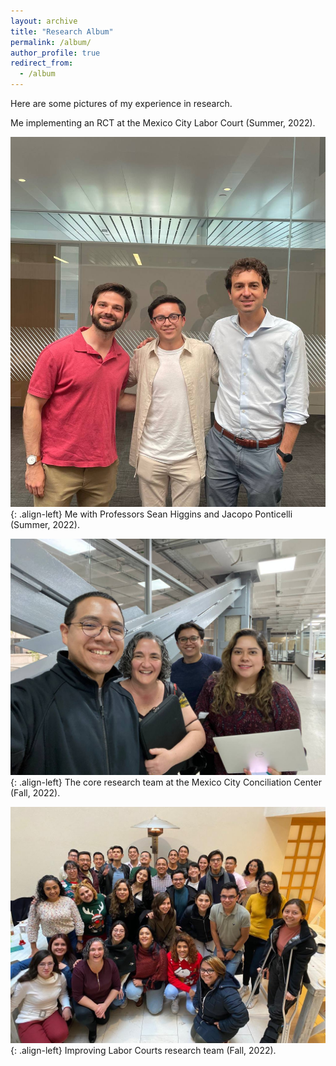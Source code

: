 ```yaml
---
layout: archive
title: "Research Album"
permalink: /album/
author_profile: true
redirect_from:
  - /album
---
```


Here are some pictures of my experience in research.

Me implementing an RCT at the Mexico City Labor Court (Summer, 2022).

![styled-image](/images/sean_erick_jacopo.jpg){: .align-left}
Me with Professors Sean Higgins and Jacopo Ponticelli (Summer, 2022).

![styled-image](/images/research__ccl.jpg){: .align-left}
The core research team at the Mexico City Conciliation Center (Fall, 2022).

![styled-image](/images/research_team.jpg){: .align-left}
Improving Labor Courts research team (Fall, 2022).
